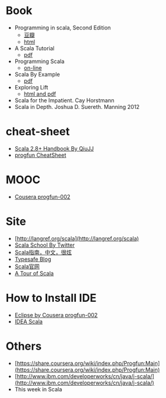 # Book #

* Programming in scala, Second Edition 
	* [豆瓣](http://book.douban.com/subject/6050104/)
	* [html](http://www.artima.com/pins1ed/)
* A Scala Tutorial 
	* [pdf](http://www.scala-lang.org/docu/files/ScalaTutorial.pdf)
* Programming Scala 
	* [on-line](http://ofps.oreilly.com/titles/9780596155957/)
* Scala By Example 
	* [pdf](http://www.scala-lang.org/docu/files/ScalaByExample.pdf)
*  Exploring Lift
	* [html and pdf](http://exploring.liftweb.net/)
*  Scala for the Impatient. Cay Horstmann
*  Scala in Depth. Joshua D. Suereth. Manning 2012
# cheat-sheet #
* [Scala 2.8+ Handbook By QiuJJ](http://qiujj.com/static/Scala-Handbook.htm)
* [progfun CheatSheet](https://github.com/lrytz/progfun-wiki/blob/gh-pages/CheatSheet.md "")


# MOOC #
* [Cousera progfun-002](https://class.coursera.org/progfun-002)


# Site #

* [http://langref.org/scala](http://langref.org/scala)
* [Scala School By Twitter](http://twitter.github.io/scala_school/ )
* [Scala指南，中文，很炫](http://zh.scala-tour.com/#/welcome)
* [Typesafe Blog](http://typesafe.com/blog)
* [Scala官网](http://www.scala-lang.org)
* [A Tour of Scala](http://www.scala-lang.org/node/104)

# How to Install IDE #
* [Eclipse  by Cousera progfun-002](https://class.coursera.org/progfun-002)
* [IDEA Scala](http://confluence.jetbrains.com/display/SCA/Getting+Started+with+IntelliJ+IDEA+Scala+Plugin)	

# Others #
* [https://share.coursera.org/wiki/index.php/Progfun:Main](https://share.coursera.org/wiki/index.php/Progfun:Main)
* [http://www.ibm.com/developerworks/cn/java/j-scala/](http://www.ibm.com/developerworks/cn/java/j-scala/)
* This week in Scala
